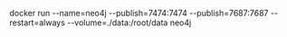 docker run --name=neo4j --publish=7474:7474 --publish=7687:7687 --restart=always  --volume=./data:/root/data neo4j